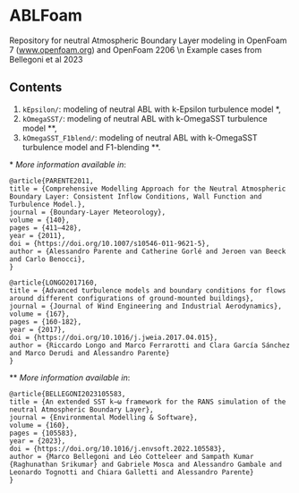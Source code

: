 # ABLFoam
Repository for neutral Atmospheric Boundary Layer modeling in OpenFoam 7 (www.openfoam.org) and OpenFoam 2206 \n
Example cases from Bellegoni et al 2023

## Contents
1. `kEpsilon/`: modeling of neutral ABL with k-Epsilon turbulence model \*,
2. `kOmegaSST/`: modeling of neutral ABL with k-OmegaSST turbulence model \**,
3. `kOmegaSST_F1blend/`: modeling of neutral ABL with k-OmegaSST turbulence model and F1-blending \**.

\* _More information available in_:  
```
@article{PARENTE2011,
title = {Comprehensive Modelling Approach for the Neutral Atmospheric Boundary Layer: Consistent Inflow Conditions, Wall Function and Turbulence Model.},
journal = {Boundary-Layer Meteorology},
volume = {140},
pages = {411–428},
year = {2011},
doi = {https://doi.org/10.1007/s10546-011-9621-5},
author = {Alessandro Parente and Catherine Gorlé and Jeroen van Beeck and Carlo Benocci},
}
```
```
@article{LONGO2017160,
title = {Advanced turbulence models and boundary conditions for flows around different configurations of ground-mounted buildings},
journal = {Journal of Wind Engineering and Industrial Aerodynamics},
volume = {167},
pages = {160-182},
year = {2017},
doi = {https://doi.org/10.1016/j.jweia.2017.04.015},
author = {Riccardo Longo and Marco Ferrarotti and Clara García Sánchez and Marco Derudi and Alessandro Parente}
}
```
    
\** _More information available in_:  
```   
@article{BELLEGONI2023105583,
title = {An extended SST k−ω framework for the RANS simulation of the neutral Atmospheric Boundary Layer},
journal = {Environmental Modelling & Software},
volume = {160},
pages = {105583},
year = {2023},
doi = {https://doi.org/10.1016/j.envsoft.2022.105583},
author = {Marco Bellegoni and Léo Cotteleer and Sampath Kumar {Raghunathan Srikumar} and Gabriele Mosca and Alessandro Gambale and Leonardo Tognotti and Chiara Galletti and Alessandro Parente}
}
```

